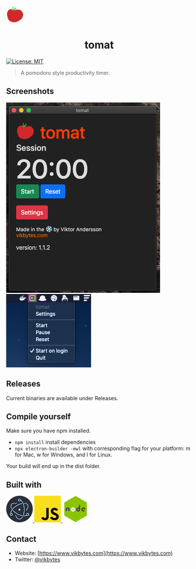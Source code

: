 <img src="./src/assets/icon.png" width=48px height=48px/>
<h1 align="center">tomat</h1>
<p>
  <a href="#" target="_blank">
    <img alt="License: MIT" src="https://img.shields.io/github/license/vikbytes/tomat-electron?style=for-the-badge" />
  </a>
</p>

> A pomodoro style productivity timer.

## Screenshots

<img src="./img/settings-screenshot.png" />
<img src="./img/tray-screenshot.png" />

## Releases

Current binaries are available under Releases.

## Compile yourself

Make sure you have npm installed.

- `npm install` install dependencies
- `npx electron-builder -mwl` with corresponding flag for your platform:
  m for Mac, w for Windows, and l for Linux.

Your build will end up in the dist folder.

## Built with

<div float="left">
  <a href="https://www.electronjs.org/">
    <img src="./img/electronjs.png" width=72px height=72px />
  </a>
  <a href="https://en.wikipedia.org/wiki/JavaScript">
    <img src="./img/js.png" width=72px height=72px />
  </a>
  <a href="https://nodejs.org/en/">
    <img src="./img/nodejs.png" width=72px height=72px />
  </a>
</div>

## Contact

- Website: [https://www.vikbytes.com](https://www.vikbytes.com)
- Twitter: [@vikbytes](https://twitter.com/vikbytes)
